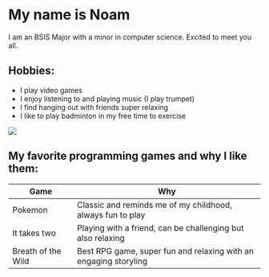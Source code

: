# My name is Noam

I am an BSIS Major with a minor in computer science. Excited to meet you all.

## Hobbies:
* I play video games
* I enjoy listening to and playing music (I play trumpet)
* I find hanging out with friends super relaxing
* I like to play badminton in my free time to exercise

<img src="![image](https://github.com/user-attachments/assets/9266eb04-7684-4c76-8cfd-0e4ba11866d6)">
<br>

## My favorite programming games and why I like them:

| Game | Why |
| ------------------- | ------------- |
| Pokemon | Classic and reminds me of my childhood, always fun to play |
| It takes two | Playing with a friend, can be challenging but also relaxing |
| Breath of the Wild | Best RPG game, super fun and relaxing with an engaging storyling |
